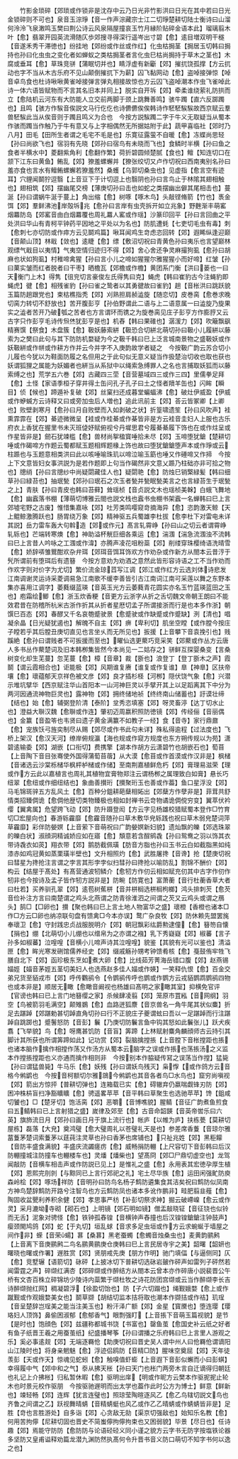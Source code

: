 <!-- { "loadSidebar": true } -->
　　竹影金琐碎【郊琐或作锁非是沈存中云乃日光非竹影洪曰日光在其中若曰日光金锁碎则不可也】泉音玉淙琤【音一作声淙藏宗士江二切琤楚耕切陆士衡诗曰山溜何泠泠飞泉潄鸣玉樊曰荆公诗云风泉隔屋撞哀玉竹月縁阶贴碎金语本此】瑠璃翦木叶【愈】翡翠开园英流滑随仄歩郊搜寻得深行遥岑出寸碧【愈】逺目増双明干穟【音遂禾秀干滞徳也】纷挂地【郊纷或作丝或作红】化虫枯挶茎【挶居玉切韩曰挶持也孙曰化虫虫之变化者如蝉蚁之类枯挶茎者言化虫巳枯尚挶持于草木之茎也】木腐或垂耳【愈】草珠竞骈【蒲眠切并也】睛浮虚有新斸【郊】摧扤饶孤撑【方云扤动也字不当从木古乐府不见山颠倒摧扤下为薪】囚飞黏网动【愈】盗啅接弹惊【啅音卓鸟食也杜诗啾啾黄雀啅接弹言弹丸相接故惊也方云囚飞盗啅潮本作虫飞雀啅此诗一体六语皆赋物而不言其名旧本并同上】脱实自开坼【郊】牵柔谁绕萦礼防拱而立【愈陆机云河东有大防能人立交前两脚于颈上跳舞善鸣】骇牛躅【直六反踯躅也】且鸣【骇方作騃音俟説文马行仡仡也诗儦儦俟俟韩诗作駓駓騃騃故西京赋云羣兽駓騃此当从俟音则于躅且鸣义为合也　今按方説騃躅二字于牛义无取疑当从蜀本作骇而躅当作触乃于牛有意又与上字相偶然无所据姑附于此】蔬甲喜临社【郊时乃八月】田毛【田所生者谓之毛宅不毛是也】乐寛征露萤不自暖【愈】冻蝶尚思轻【孙曰尚欲飞也】宿羽有先晓【郊孙曰宿鸟有未晓而飞也】食鳞时半横【孙曰鱼之食者半横水中】菱翻紫角利【愈翻作繁】荷折碧圆倾楚腻【食也】鳣【知连切口在颔下江东曰黄鱼】鲔乱【郊】獠羞螺蠏并【獠张绞切又卢作切祝曰西南夷别名孙曰羞亦食也言水有鳣鲔螺蠏若獠羞然】桑蠖【乌郭切桑虫也】见虚指【愈言空有迹耳】穴貍闻鬬狞逗翳【上音豆下于计切逗上也翳阴也孙曰言鸟止于林隂其翅相触也】翅相筑【郊】摆幽尾交榜【薄庚切孙曰击也如蛇之类摆幽出僻其尾相击也】蔓涎【孙曰谓蜗牛涎于蔓上】角出缩【愈】树啄【啄木鸟】头敲铿脩箭【竹也】褭金饵【郊】羣鲜沸池岸殻坼兆【愈孙曰言岸有虫壳拆开如立兆象】野麰渐丰萌窰烟羃防岛【郊窰音由白烟羃覆也周礼羃人窰或作瑶】沙篆印回平【孙曰言回曲之平处洪曰华山有青柯平钟药平因地之平处以为名也】防肌遭蚝【七吏切毛虫有毒】刺【愈刺七亦切防或作瘁方云见鬬鸡篇】啾耳闻鸡生竒虑恣回转【郊】遐睎纵逢迎巅【音颠山顶】林戢【敛也】逺睫【愈】缥【敷沼切祝曰青黄色孙曰夷乐也言望巅林观缥气戢目以夷情】气夷空情归迹归不得【郊】舍心舍还争灵麻撮狗虱【愈孙曰胡麻也状如狗虱】村稚啼禽猩【孙曰言小儿之啼如猩猩尔雅猩猩小而好啼】红皱【孙曰菓实皱而红者脱者曰干枣】晒檐瓦【郊檐或作檐】黄团系门衡【洪曰蒌也一曰天衡门上木】得隽【徂兖切言豪俊左氏得隽曰克】蝇虎【韩曰崔豹古今注蝇豹即蝇虎】徤【愈】相残雀豹【孙曰雀之鸷者以其勇徤故曰雀豹】趟【音枨洪曰跳跃貌玉篇防趟跟党也】束枯樵指秃【郊】刈熟担肩赪澁旋【随恋切】皮巻脔【愈巻求晚切脔力转切不舒放也】苦开腹彭亨【孙伯野谓此二语与上二语意属一曰澁旋乃旋果实之澁者苦开乃破瓠之苦者也方言谓环而镌之为旋巻脔见庄子彭亨方作膨脝又云古字只作彭亨毛诗传炰烋犹彭亨是也】机舂【韩曰果碓也】潺湲力【郊】吹簸飘飖精赛馔【祭食】木盘簇【愈】靸妖藤索絣【靸恐合切絣北萌切孙曰靸小儿履絣以藤索为之樊曰此句与其下防防机婺疑为今之靸千韩曰巳上泛言城南景物之盛靸妖或作妖靸絣或作帡或作耕方作并云今并字不入庚韵故学者疑之　今按靸广韵云苏合切小儿履也今犹以为鞋面防履之名但用之于此句似无意义疑当作扱楚治切收也取也获也妖谓狐狸之属能为妖媚者也絣当从系狱中以绳索急缚罪人之名也言捕取妖狐而以藤索缚之也】荒学五六巻【郊】古藏四三茔【音营墓域四三或作三四】里儒拳足拜【愈】土怪【家语季桓子穿井得土缶问孔子孔子曰土之怪者羵羊缶也】闪眸【瞬目】侦【候也】蹄遁补复破【郊】丝窠扫还成暮堂蝙蝠沸【愈】破灶伊威盈【伊威或作蛜蝛方云诗释又曰或旁加虫后人増也】追此讯前主【郊】荅云皆冢卿【上卿也】败壁剥寒月【愈孙曰月自败壁而入如剥破之状】折篁啸遗笙【孙曰风吹声】袿熏霏霏在【郊】綦迹微微呈【袿或作桂綦或作棊皆非是方云袿音圭妇人上服也古乐府衣上香犹在握里书未灭班偼妤赋俯视兮丹墀思君兮履綦綦履下饰也在或作炷呈或作星皆非是】劒石犹竦槛【愈】兽材尚挐楹寳唾拾未尽【郊】玉啼堕犹鎗【楚耕切唾或作碣啼方作题云蜀都赋玉题相辉题椽上饰也故曰堕犹鎗鎗堕声本或作琤或云柱踬也与玉题意相类洪曰此以咳唾喻珠玑以啼泣喻玉筯也唾又作硾啼又作揥　今按上下文意皆妇女事洪説为是若作题即上句当作碣然非文意乂踬乃柱础亦非可拾之物也】牕绡【孙曰言牕纱中尚疑閟藏佳人也】疑閟艳【愈】防烛巳销檠緑髪【韩曰细草孙曰緑苔也】抽珉甃【郊孙曰珉石之次玉者甃并甃眠甃美言之也言緑苔生于珉甃之上】青肤【孙曰青皮也韩曰苔藓】耸瑶桢【音贞説文木也瑶桢美榦】白蛾飞舞地【愈】幽蠧落书棚【薄萌切博雅云閤也説文栈也蠧书虫棚书架蠧一名蝉韩曰巳上言郊墟宅野之古废】惟惜集嘉咏【郊】吐芳类鸣嘤窥竒摘海异【愈】恣韵激天鲸【天上鲲鲸激腾跃也】肠胃绕万象【郊】精神驱五兵蜀雄李杜拔【愈李杜下对雷电未详其説】岳力雷车轰大句斡造【郊或作元】髙言轧霄峥【孙曰山之切云者谓霄峥轧轹也】芒端转寒燠【愈】神助溢杯觥巨细各乘运【愈】湍涠【湍急流涠浊不流韩曰巳上言昔人吟咏之工涠或作湋】亦腾声凌花咀粉蘂【郊】削缕穿珠樱绮语洗晴雪【愈】娇辞哢雏鸎酣欢杂弁珥【郊珥音饵耳饰欢方作劝杂或作新方从閤本云昔涥于髠所谓前有堕珥后有遗簮　今按方意劝为劝酒之意然此皆形容诗语之工不当作劝而作欢字则对价字为尤切】繁价流金琼蓞写江调【郊江或作红方云选刘体诗悲发江南调谢灵运诗采菱调易急江南歌不缓李善皆引古江南词江南可采莲以舞之东野本集亦喜用江调字】萎蕤缀蓝瑛【音英玉光方云萎蕤青花圆实亦名玉竹蓝瑛蓝田之玉也】庖霜绘鲫【愈】浙玉炊香粳【音更方云浙字从折之舌切魏文帝朝王朗曰不能效君昔在防稽所杭米古浙作折其从折者星厯切孟子所谓接浙而行是也本多作浙】朝馔巳百态【郊】春醪又千名哀匏蹙驶景【愈蹙驶或作缺蹙或作蹙缺】洌【清也】唱凝余晶【日光疑犹遏也】解魄不自主【郊】痹【卑利切】肌坐空瞠【或作膛今按庄子瞠若乎其后膛丑庚切直见也言坐乆而无所见也】扳援【上音攀下音袁挽引也】贱蹊絶【愈孙曰谓贱者不可扳援而至也】曜仙选更藂巧竞采笑【郊藂或作丛方云唐人多书丛作藂楚词及旧本韩栁集皆然今本尚见一二姑存之】骈鲜互探婴桑变【言桑树变化却生芜蔓】忽芜蔓【愈】樟【音章】裁【斵也】浪登丁【登丁斵木之声】霞鬬【谓云霞相合也】讵能极【郊】风期谁复赓【谁复或作复谁】臯【神臯】区扶帝壤【愈】瓌蕴郁天京祥色被文彦【郊】良才插杉柽【河栁】隠伏饶气象【愈】兴潜示堆坑擘华【西京赋注华山首阳本一山河神巨灵以手擘开其上以足蹈离其下中分为两河因通流神物巨灵也】露神物【郊】拥终储地祯【终终南山储蓄也】訏谟壮缔【结也】始【愈】辅弼登阶清【泰阶】坌秀恣填塞【郊】呀灵畜渟【达丁切水止也】澄益大聨汉魏【愈聨或作连】肇初迈周嬴积照防徳镜【郊】传经俪【音丽偶也】金籝【音盈笭也韦贤曰遗子黄金满籝不如教子一经】食【音寺】家行鼎鼐【愈】宠族饫弓旌奕制尽从赐【郊尽或作书此句未详】殊私得逾程【过法度也】飞桥上架汉【愈汉天河】缭岸俯规瀛【海也规或作窥方规度也东方朔传规以为苑】潇碧逺输委【郊】湖嵌【口衔切】费携擎【湖本作胡方云潇碧竹也胡嵌石也】萄苜【上音陶下音目张骞使外国得蒲萄苜蓿】从大漠【愈苜或作首漠或作汉非是】枫槠【音诸选云沙棠栎槠华枫枰栌槠或作储】至南荆嘉植鲜危朽【郊】膏理易滋荣【理或作方云此以嘉植言也周礼其植物宜膏物郑注云谓杨栁之属理致白如膏】悬长巧纽翠【愈纽或作细纽结也】象曲善攅珩【攅聚珩玉也善或作葢】鱼口星浮没【郊】马毛锦斑骍五方乱风土【愈】百种分鉏耕葩蘖相妬出【郊蘖方作孽非是】菲茸共舒情类招臻倜诡【愈倜他歴切类物臻极也相如封禅书云竒物谲诡倜傥穷变】翼萃伏衿缨【翼禽属】危望跨飞动【郊】防升蹑登闳【方云字见杨雄校猎赋蜀本登作□竹育切□宏屋向也】春游轹靃靡【愈靃音随孙曰草木敷华皃轹践也祝曰草木弱皃楚词萍草靃靡】彩伴防嫈嫇【上音萦下音萌祝曰广韵嫈嫇新妇貌】遗灿飘的皪【郊选珠翠的皪白状】淑顔洞精诚娇应如在寤【愈】頽意若含酲鹓毳【孙曰鸳鸯之羽以饰其衣带诗毳衣如菼】翔衣带【郊】鹅肪截佩璜【肪音方脂也孙曰玉书云白如截脂黑如纯漆赤如鸡冠黄如蒸栗璜半壁也】文升相照灼【愈】武胜屠搀【音谗】抢【楚庚切祝曰彗星为搀抢注言谓之孛言其形孛孛似扫彗孙曰搀抢以喻防乱】割锦不酬价【郊】构云【结屋于髙处】有髙营通波牣鳞介【愈牣方作仞云相如赋充仞其中古字作仞作牣非也今按诗及孟子皆作牣方説非是】防畹【防寛也】富萧蘅【音行杜蘅香草大者曰杜若】买养驯孔翠【郊】逺苞树蕉栟【音并栟榈选栟榈枸榔】鸿头排刺芡【愈芡音俭补注方言曰南楚谓之鸡头北燕谓之防青徐淮泗之间谓之芡又云鸡头或谓之鴈头】鹄□【□卵也】攅【聚也韩曰巳上言土地人物富华之盛】瓌橙【香橙也诸本□作□方云□卵也纳凉联句盘有馈禽□今本亦误】鹜广杂良牧【郊】防休赖先盟罢旄奉瓌卫【愈】守封践忠贞战服脱明介【郊】朝冠飘彩纮爵勲逮僮【愈】簮笏自懐【捐也】绷【北萌切小儿绷也以缯帛为之亦谓之襁】乳下秀嶷嶷【郊】椒蕃【言子孙多如椒蕃】泣喤喤【音横小儿啼声诗其泣喤喤】貌鉴【其貌有光可以鉴也】清溢匣【愈】眸光寒发硎馆儒养经史【郊】缀戚觞孙甥考钟馈肴核【愈】戞鼓侑牢牲飞膳自北下【郊】函珍极东烹如煮大卵【愈】比线茹芳菁海岳错口腹【郊】赵燕锡媌娙【媌音茅娙五茎切美妇人也选燕赵多佳人媌或作媖】一笑释仇恨【愈】百金交弟兄货至貊戎市【郊】呼传鸜鹆令【令鹦鹆传呼也鹦或作鹦方云戎貊鹦鹉鹦鹆四物也或本非是】顺居无瞰【愈瞰音阚视也杨雄曰髙明之家瞰其室】抑横免官评【官谤也韩曰已上言门地簮缨之家】杀候肆凌翦【郊】笼原市罝紭【音网纲】羽空【鸟被箭羽毛满空】颠雉鷃【愈】血路迸狐麖【音京兽名一角牛尾其状似麋】折足去踸踔【郊踸勅甚切踔直角切孙曰行不正貌庄子夔谓蚿曰吾以一足踸踔而行注踸踔自跳踯也】蹙鬐怒防【音彭】鬤【乃庚切防鬤言鱼中钩其怒如此鬤张儿】跃犬疾翥【飞举貌】鸟【愈】呀鹰甚饥防【音盲】筭蹄【上林赋射麋角麟顔师古云持引其脚计其所获也所谓筭蹄如此】记功赏【郊】裂脑擒摚掁【上音膛下音枨摚距也掁也诸本脑作擒作相摚作荡又作汤方从蜀本云脑字之误或作掁也荡掁汤之义监本作摚掁摚距也义亦通而擒作相则非　今按别本作脇疑传冩之误荡当作摚】猛毙【孙曰谓猛兽毙】牛马乐【愈】妖残【孙曰谓妖鸟残灭】枭惸【或作鸽方云音格今鸺鹠也　今按音柯额切尔雅鵋今鸺鹠也其音各者鸟□水鸟也】窟穷尚嗔视【郊】箭出方惊抨【普耕切弹也】连箱载已实【愈】碍辙弃仍嬴喘觑锋刃防【郊】困冲株枿盲扫净豁矌矌【愈】骋遥畧苹苹【音平韩曰草聚生也选驰苹苹】馋【鉏咸切饕也】□【楚牙切】饱活脔【郊】恶嚼【音博噍貌】腥鲭【音征广韵煮鱼煎食曰五鲭韩曰已上言射猎之盛】嵗律及郊至【愈】古音命韶韺【音英帝喾乐曰六英】旗斾流日月【郊孙曰画日月于旗上流行也】帐庐【以帷为庐】扶栋甍【莫耕切屋栋】磊落【大皃】奠鸿璧【愈大璧周礼以苍璧礼天是也】参差席香藑【音琼尔雅葍藑茅楚词索藑茅以莛莼注灵草也孙曰香茅也席铺也】只祉兆姓【郊】黑秬饛【音防丰盛食满貌】丰盛庆流蠲瘥疠【愈】威畅捐防輣【上尺容切下音彭韩曰后汉防輣撞城注防撞车也輣楼车也】灵燔【燔柴也】望髙冏【郊□尸鼎切虚空也】龙驾闻敲防【音横车相击声或作防説已见上】是惟礼之盛【愈】永用表其宏徳孕厚生植【郊】恩熙完刖剠【与黥同已上言行郊祀之礼】宅土尽华族【愈】运田闲强甿防庾森岭桧【郊】啄场祥防【音明孙曰防鸟名杨子鹪防遴集食其洁矣祝曰鹪防似凤南方神鸟楚辞鹪防开路兮注智鸟也方云鹪防凤也诸本多讹作鹏非】畦肥翦韭薤【愈】陶固收盆甖利养积余健【郊】孝思事严枋【补彭切祭求神】掘云破嵽嵲【愈云或作灵】采月漉坳寺砌【砌石也】上明镜【郊石明如镜】僧盂敲晓钲【音征铙也似铃而无舌】泥象对骋怪【愈】铁钟孤舂锽【音横钟声舂撞也后汉锽锽鎗鎗注钟鼓声】瘿颈閙鸠鸽【郊】蛇【于丸切】垣乱蛷【音求多足虫垣或作方云求蜿蜒于墙屋之间作非】蝾【音荣蝪】葚【桑葚】黑老蚕蠋【愈蠋音烛桑虫也】麦黄韵鹂鹒【上音离下音庚鹂鹒二鸟名鹂黄鹂庚仓庚韩曰巳上言民居寺宇之美】韶曙【韶妍也曙晓也曙或作署】遟胜赏【郊】贤朋戒先庚【朋方作明】驰门填偪【与逼侧同】仄【愈】竞墅辗【语箭切】砯砰【上披冰切下普耕切选砯岩皷作砰声如雷列子砰然若闻雷霆之声】碎缬红满杏【郊碎缬或作醉结方从閤本云曾本亦作碎唐小説裴晋公午桥有文杏百株立碎锦坊少陵诗内蘂繁于缬杜牧之诗花防团宫缬或云当作醉缬李长吉诗醉缬抛红网】稠凝碧浮【徐盈切饴也】防【子六切蹋也】绳觐娥婺【愈上或作蹴觐或作观娥婺美女也】鬬草撷【胡结切监本拮将取也潮本作撷拮或作祮】玑珵【音呈楚辞岂珵美之能当注美玉也】粉汗泽广额【郊】金星【寳黡也】堕连璎【璎珞妇人顶饰】鼻偷困淑郁【愈郁香气】眼剽强盯【上音掁下音萌玉篇视貌】是节【是时也】饱顔色【郊】兹疆称都城书饶【书富也】罄鱼茧【愈国史补云纸之好者有鱼子纸晋王羲之用蚕茧纸】纪盛播琴筝【孙曰谓播之乐府韩曰巳上言里人游观之乐】奚必事逺觌【郊】无端逐羇伧【助庚切祝曰晋史吴人谓中州人曰伧羇伧谓谪阳山江陵时也】将身亲魍魅【愈】浮迹侣鸥防【音精□防】腥味空奠屈【郊】天年徒羡彭【天或作天】惊魂见蛇蚓【愈】触嗅值虾蟛【上音遐下音彭似蠏而小曰彭蜞】幸得履中气【郊中和之气】沗从拂天枨【孙曰天门也枨门两旁木言自迁谪得归朝廷也礼记上介拂枨】归私暂休暇【愈】驱明出庠【明或作昵方云樊本作驱抳抳止轮木也时景元校作驱朋　今按驱驰遟明而出太学也葢作此时公方为博士】鲜意【鲜新也】竦轻畅【郊】连辉【犹言连璧也】照琼莹陶暄逐风乙【愈乙鸟辖切説文鸟也齐鲁之间谓之乙】跃视舞晴蜻【音精蜻蜓也风乙或作乙乙晴蜻或作蜻蜻皆非是】足胜【竒也言胜游处】自多诣【郊】心贪敌无勍【渠京切强敌也】始知乐名教【愈】何用苦拘儜【尼耕切固也晋史不简蚩儜拘儜拘束也又困弱貌】毕景【尽日也】任诗趣【郊】焉能守防防【愈防防与论语硁硁义同小谨之貌方云字书无防字按塩铁论器多坚防又皇甫谥释劝篇龙潜九渊防然执髙何令升晋书音义防口萌切不知字书何以逸之也】
